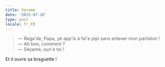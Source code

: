 ```yaml
---
title: Sésame
date: '2015-07-10'
type: post
locale: fr_FR
---
```


> — Rega'de, Papa, yé app'is à fai'e pipi sans enlever mon pantalon !  
> — Ah bon, comment ?  
> — Séyame, ouv'e toi !

Et il ouvre sa braguette !
